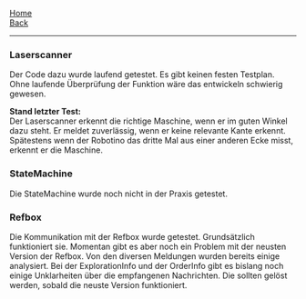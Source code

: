 [Home](home)   
[Back](DokuSolidus)    

----------

### Laserscanner

Der Code dazu wurde laufend getestet. Es gibt keinen festen Testplan. Ohne laufende Überprüfung der Funktion wäre das entwickeln schwierig gewesen.

**Stand letzter Test:**  
Der Laserscanner erkennt die richtige Maschine, wenn er im guten Winkel dazu steht. Er meldet zuverlässig, wenn er keine relevante Kante erkennt. Spätestens wenn der Robotino das dritte Mal aus einer anderen Ecke misst, erkennt er die Maschine.


### StateMachine

Die StateMachine wurde noch nicht in der Praxis getestet.

### Refbox
Die Kommunikation mit der Refbox wurde getestet. Grundsätzlich funktioniert sie. Momentan gibt es aber noch ein Problem mit der neusten Version der Refbox. 
Von den diversen Meldungen wurden bereits einige analysiert. Bei der ExplorationInfo und der OrderInfo gibt es bislang noch einige Unklarheiten über die empfangenen Nachrichten. Die sollten gelöst werden, sobald die neuste Version funktioniert.